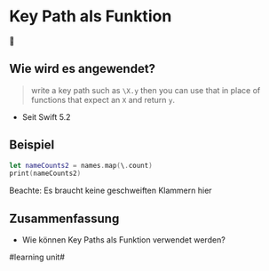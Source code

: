 # Key Path als Funktion
📌
## Wie wird es angewendet?

> write a key path such as `\X.y` then you can use that in place of functions that expect an `X` and return `y`.

- Seit Swift 5.2

## Beispiel

```swift
let nameCounts2 = names.map(\.count)
print(nameCounts2)
```

Beachte: Es braucht keine geschweiften Klammern hier

## Zusammenfassung
- Wie können Key Paths als Funktion verwendet werden?


#learning unit#